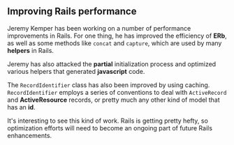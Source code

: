 ## Improving Rails performance

Jeremy Kemper has been working on a number of performance improvements in Rails. For one thing, he has improved the efficiency of **ERb**, as well as some methods like `concat` and `capture`, which are used by many **helpers** in Rails.

Jeremy has also attacked the **partial** initialization process and optimized various helpers that generated **javascript** code.

The `RecordIdentifier` class has also been improved by using caching. `RecordIdentifier` employs a series of conventions to deal with `ActiveRecord` and **ActiveResource** records, or pretty much any other kind of model that has an **id**.

It's interesting to see this kind of work. Rails is getting pretty hefty, so optimization efforts will need to become an ongoing part of future Rails enhancements.